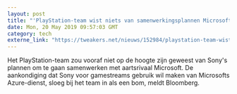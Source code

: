 ```yaml
---
layout: post
title: "'PlayStation-team wist niets van samenwerkingsplannen Microsoft en Sony'"
date: Mon, 20 May 2019 09:57:03 GMT
category: tech
externe_link: "https://tweakers.net/nieuws/152984/playstation-team-wist-niets-van-samenwerkingsplannen-microsoft-en-sony.html"
---
```


Het PlayStation-team zou vooraf niet op de hoogte zijn geweest van Sony's plannen om te gaan samenwerken met aartsrivaal Microsoft. De aankondiging dat Sony voor gamestreams gebruik wil maken van Microsofts Azure-dienst, sloeg bij het team in als een bom, meldt Bloomberg.<img src="http://feeds.feedburner.com/~r/tweakers/mixed/~4/-WD7pNJyjAI" height="1" width="1" alt=""/>
